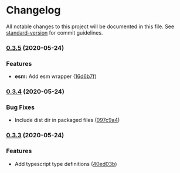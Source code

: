 # Changelog

All notable changes to this project will be documented in this file. See [standard-version](https://github.com/conventional-changelog/standard-version) for commit guidelines.

### [0.3.5](https://github.com/justinvdm/unroll-element/compare/v0.3.4...v0.3.5) (2020-05-24)


### Features

* **esm:** Add esm wrapper ([16d6b7f](https://github.com/justinvdm/unroll-element/commit/16d6b7f7dfbe26e66c166a254ca784920c586dfe))

### [0.3.4](https://github.com/justinvdm/unroll-element/compare/v0.3.3...v0.3.4) (2020-05-24)


### Bug Fixes

* Include dist dir in packaged files ([097c9a4](https://github.com/justinvdm/unroll-element/commit/097c9a4b2b2913269c1fa6d6861f1bd05b0d2a34))

### [0.3.3](https://github.com/justinvdm/unroll-element/compare/v0.3.2...v0.3.3) (2020-05-24)


### Features

* Add typescript type definitions ([40ed03b](https://github.com/justinvdm/unroll-element/commit/40ed03b23302749b2459ea02e050e685725e437a))
